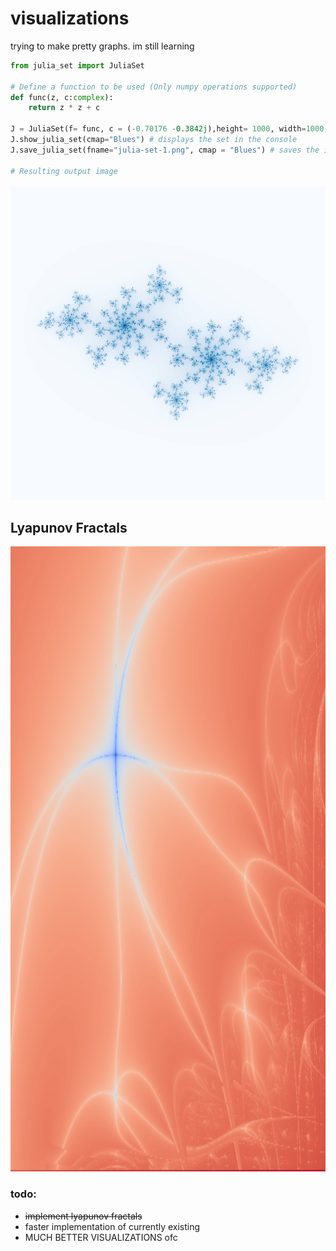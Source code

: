 # visualizations

trying to make pretty graphs. im still learning

```python
from julia_set import JuliaSet

# Define a function to be used (Only numpy operations supported)
def func(z, c:complex):
    return z * z + c

J = JuliaSet(f= func, c = (-0.70176 -0.3842j),height= 1000, width=1000, max_iters=100)
J.show_julia_set(cmap="Blues") # displays the set in the console
J.save_julia_set(fname="julia-set-1.png", cmap = "Blues") # saves the image in the current directory

# Resulting output image
```

<img src="./julia-sets/julia-set-1.png">

## Lyapunov Fractals

<img src="./lyapunov-fractals/images/lyapunov1.png" alt="julia set image" width="1000" height="1000" />

### todo:

- <strike>implement lyapunov fractals</strike>
- faster implementation of currently existing
- MUCH BETTER VISUALIZATIONS ofc
